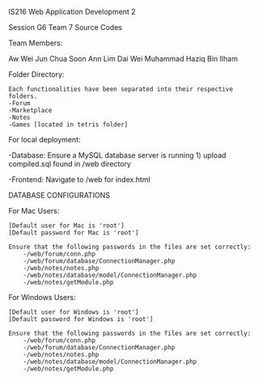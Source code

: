 IS216 Web Application Development 2 

Session G6 Team 7 Source Codes

Team Members:

Aw Wei Jun
Chua Soon Ann
Lim Dai Wei
Muhammad Haziq Bin Ilham




Folder Directory:

    Each functionalities have been separated into their respective folders.
    -Forum
    -Marketplace
    -Notes
    -Games [located in tetris folder]

  

For local deployment:

-Database: 
    Ensure a MySQL database server is running
    1) upload compiled.sql found in /web directory

-Frontend:
    Navigate to /web for index.html






DATABASE CONFIGURATIONS

For Mac Users:

    [Default user for Mac is 'root']
    [Default password for Mac is 'root']

    Ensure that the following passwords in the files are set correctly:
        -/web/forum/conn.php
        -/web/forum/database/ConnectionManager.php 
        -/web/notes/notes.php
        -/web/notes/database/model/ConnectionManager.php
        -/web/notes/getModule.php  


For Windows Users:

    [Default user for Windows is 'root']
    [Default password for Windows is 'root']

    Ensure that the following passwords in the files are set correctly:
        -/web/forum/conn.php
        -/web/forum/database/ConnectionManager.php 
        -/web/notes/notes.php
        -/web/notes/database/model/ConnectionManager.php
        -/web/notes/getModule.php  

